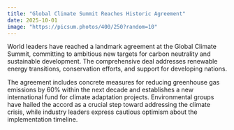 ```yaml
---
title: "Global Climate Summit Reaches Historic Agreement"
date: 2025-10-01
image: "https://picsum.photos/400/250?random=10"
---
```


World leaders have reached a landmark agreement at the Global Climate Summit, committing to ambitious new targets for carbon neutrality and sustainable development. The comprehensive deal addresses renewable energy transitions, conservation efforts, and support for developing nations.

The agreement includes concrete measures for reducing greenhouse gas emissions by 60% within the next decade and establishes a new international fund for climate adaptation projects. Environmental groups have hailed the accord as a crucial step toward addressing the climate crisis, while industry leaders express cautious optimism about the implementation timeline.
